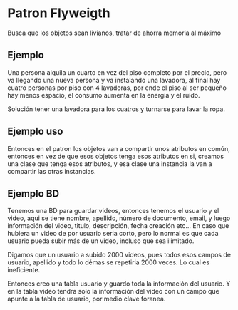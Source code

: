 # Patron Flyweigth

Busca que los objetos sean livianos, tratar de ahorra memoria al máximo

## Ejemplo
Una persona alquila un cuarto en vez del piso completo por el precio, pero va llegando una nueva persona 
y va instalando una lavadora, al final hay cuatro personas por piso con 4 lavadoras,
por ende el piso al ser pequeño hay menos espacio, el consumo aumenta en la energia y el ruido.

Solución tener una lavadora para los cuatros y turnarse para lavar la ropa.

## Ejemplo uso
Entonces en el patron los objetos van a compartir unos atributos en común, entonces en vez de que esos
objetos tenga esos atributos en si, creamos una clase que tenga esos atributos, y esa clase una instancia
la van a compartir las otras instancias.

## Ejemplo BD
Tenemos una BD para guardar videos, entonces tenemos el usuario y el video, aqui se tiene nombre, apellido,
número de documento, email, y luego información del video, titulo, descripción, fecha creación etc...
En caso que hubiera un video de por usuario seria corto, pero lo normal es que cada usuario pueda subir más
de un video, incluso que sea ilimitado.

Digamos que un usuario a subido 2000 videos, pues todos esos campos de usuario, apellido y todo lo démas
se repetiria 2000 veces. Lo cual es ineficiente.

Entonces creo una tabla usuario y guardo toda la información del usuario. Y en la tabla video tendra solo la
información del video con un campo que apunte a la tabla de usuario, por medio clave foranea.